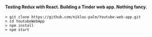 #### Testing Redux with React. Building a Tinder web app. Nothing fancy.

```
> git clone https://github.com/niklas-palm/Youtube-web-app.git
> cd YoutubeWebApp
> npm install
> npm start
```
